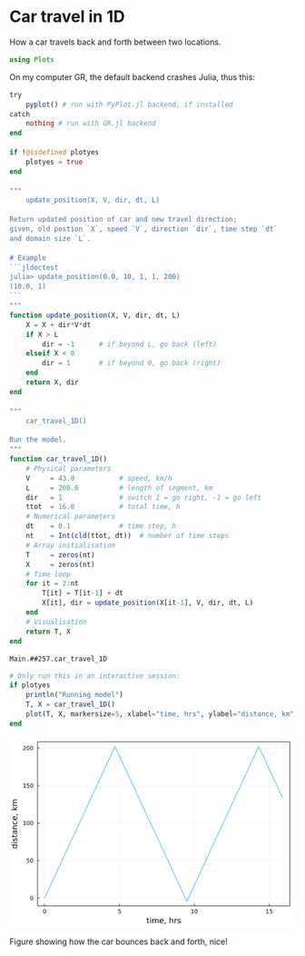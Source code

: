 # Car travel in 1D

How a car travels back and forth between two locations.

````julia
using Plots
````

On my computer GR, the default backend crashes Julia, thus this:

````julia
try
    pyplot() # run with PyPlot.jl backend, if installed
catch
    nothing # run with GR.jl backend
end

if !@isdefined plotyes
    plotyes = true
end

"""
    update_position(X, V, dir, dt, L)

Return updated position of car and new travel direction;
given, old postion `X`, speed `V`, direction `dir`, time step `dt`
and domain size `L`.

# Example
```jldoctest
julia> update_position(0.0, 10, 1, 1, 200)
(10.0, 1)
```
"""
function update_position(X, V, dir, dt, L)
    X = X + dir*V*dt
    if X > L
        dir = -1      # if beyond L, go back (left)
    elseif X < 0
        dir = 1       # if beyond 0, go back (right)
    end
    return X, dir
end

"""
    car_travel_1D()

Run the model.
"""
function car_travel_1D()
    # Physical parameters
    V     = 43.0           # speed, km/h
    L     = 200.0          # length of segment, km
    dir   = 1              # switch 1 = go right, -1 = go left
    ttot  = 16.0           # total time, h
    # Numerical parameters
    dt    = 0.1            # time step, h
    nt    = Int(cld(ttot, dt))  # number of time steps
    # Array initialisation
    T     = zeros(nt)
    X     = zeros(nt)
    # Time loop
    for it = 2:nt
        T[it] = T[it-1] + dt
        X[it], dir = update_position(X[it-1], V, dir, dt, L)
    end
    # Visualisation
    return T, X
end
````

````
Main.##257.car_travel_1D
````

````julia
# Only run this in an interactive session:
if plotyes
    println("Running model")
    T, X = car_travel_1D()
    plot(T, X, markersize=5, xlabel="time, hrs", ylabel="distance, km", framestyle=:box, legend=:none)
end
````
![](2053175991.png)

Figure showing how the car bounces back and forth, nice!

